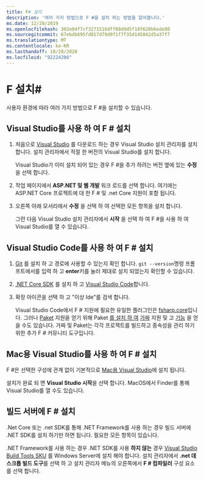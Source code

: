 ```yaml
---
title: F# 설치
description: '여러 가지 방법으로 F #을 설치 하는 방법을 알아봅니다.'
ms.date: 12/20/2019
ms.openlocfilehash: 302e04f7cf3271516dff88d9d5f18f620b6ede80
ms.sourcegitcommit: 67ebdb695fd017d79d9f1f7f35d145042d5a37f7
ms.translationtype: MT
ms.contentlocale: ko-KR
ms.lasthandoff: 10/20/2020
ms.locfileid: "92224286"
---
```

# <a name="install-f"></a>F 설치\#

사용자 환경에 따라 여러 가지 방법으로 F #을 설치할 수 있습니다.

## <a name="install-f-with-visual-studio"></a>Visual Studio를 사용 하 여 F # 설치

1. 처음으로 [Visual Studio](https://visualstudio.microsoft.com/downloads/?utm_medium=microsoft&utm_source=docs.microsoft.com&utm_campaign=inline+link&utm_content=download+vs2019) 를 다운로드 하는 경우 Visual Studio 설치 관리자를 설치 합니다. 설치 관리자에서 적절 한 버전의 Visual Studio를 설치 합니다.

   Visual Studio가 이미 설치 되어 있는 경우 F #을 추가 하려는 버전 옆에 있는 **수정** 을 선택 합니다.

2. 작업 페이지에서 **ASP.NET 및 웹 개발** 워크 로드를 선택 합니다. 여기에는 ASP.NET Core 프로젝트에 대 한 F # 및 .net Core 지원이 포함 됩니다.

3. 오른쪽 아래 모서리에서 **수정** 을 선택 하 여 선택한 모든 항목을 설치 합니다.

   그런 다음 Visual Studio 설치 관리자에서 **시작** 을 선택 하 여 F #을 사용 하 여 Visual Studio를 열 수 있습니다.

## <a name="install-f-with-visual-studio-code"></a>Visual Studio Code를 사용 하 여 F # 설치

1. [Git](https://git-scm.com/download) 를 설치 하 고 경로에 사용할 수 있는지 확인 합니다. `git --version`명령 프롬프트에서를 입력 하 고 **enter**키를 눌러 제대로 설치 되었는지 확인할 수 있습니다.

2. [.NET Core SDK](https://dotnet.microsoft.com/download) 를 설치 하 고 [Visual Studio Code](https://code.visualstudio.com)합니다.

3. 확장 아이콘을 선택 하 고 "이상 Ide"를 검색 합니다.

   Visual Studio Code에서 F # 지원에 필요한 유일한 플러그인은 [fsharp.core](https://marketplace.visualstudio.com/items?itemName=Ionide.Ionide-fsharp)입니다. 그러나 [Paket](https://fsprojects.github.io/Paket/) 지원을 얻기 위해 Paket [를 설치 하 여](https://marketplace.visualstudio.com/items?itemName=Ionide.Ionide-FAKE) [가짜](https://fake.build/) 지원 및 고 [기능](https://marketplace.visualstudio.com/items?itemName=Ionide.Ionide-Paket) 을 얻을 수도 있습니다. 가짜 및 Paket는 각각 프로젝트를 빌드하고 종속성을 관리 하기 위한 추가 F # 커뮤니티 도구입니다.

## <a name="install-f-with-visual-studio-for-mac"></a>Mac용 Visual Studio를 사용 하 여 F # 설치

F #은 선택한 구성에 관계 없이 기본적으로 [Mac용 Visual Studio](https://visualstudio.microsoft.com/vs/mac/?utm_medium=microsoft&utm_source=docs.microsoft.com&utm_campaign=inline+link)에 설치 됩니다.

설치가 완료 되 면 **Visual Studio 시작**을 선택 합니다. MacOS에서 Finder를 통해 Visual Studio를 열 수도 있습니다.

## <a name="install-f-on-a-build-server"></a>빌드 서버에 F # 설치

.Net Core 또는 .net SDK를 통해 .NET Framework를 사용 하는 경우 빌드 서버에 .NET SDK를 설치 하기만 하면 됩니다. 필요한 모든 항목이 있습니다.

.NET Framework를 사용 하는 경우 .NET SDK를 사용 **하지 않는** 경우 [Visual Studio Build Tools SKU](https://visualstudio.microsoft.com/thank-you-downloading-visual-studio/?sku=BuildTools&rel=16) 를 Windows Server에 설치 해야 합니다. 설치 관리자에서 **.net 데스크톱 빌드 도구**를 선택 하 고 설치 관리자 메뉴의 오른쪽에서 **F # 컴파일러** 구성 요소를 선택 합니다.
